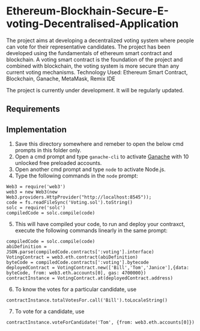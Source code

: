 # Ethereum-Blockhain-Secure-E-voting-Decentralised-Application

The project aims at developing a decentralized voting system where people can vote for their representative candidates. The project has been developed using the fundamentals of ethereum smart contract and blockchain. A voting smart contract is the foundation of the project and combined with blockchain, the voting system is more secure than any current voting mechanisms.
Technology Used: Ethereum Smart Contract, Blockchain, Ganache, MetaMask, Remix IDE 

The project is currently under development. It will be regularly updated.

## Requirements



## Implementation
1. Save this directory somewhere and remeber to open the below cmd prompts in this folder only.
2. Open a cmd prompt and type `ganache-cli` to activate [Ganache] with 10 unlocked free preloaded accounts.
3. Open another cmd prompt and type `node` to activate Node.js.
4. Type the following commands in the `node` prompt:
```
Web3 = require('web3')
web3 = new Web3(new Web3.providers.HttpProvider("http://localhost:8545"));
code = fs.readFileSync('Voting.sol').toString()
solc = require('solc')
compiledCode = solc.compile(code)
```
5. This will have compiled your code, to run and deploy your contraxct, execute the following commands linearly in the same prompt:
```
compiledCode = solc.compile(code)
abiDefinition = JSON.parse(compiledCode.contracts[':voting'].interface)
VotingContract = web3.eth.contract(abiDefinition)
byteCode = compiledCode.contracts[':voting'].bytecode
deployedContract = VotingContract.new(['Bill','Tom','Janice'],{data: byteCode, from: web3.eth.accounts[0], gas: 4700000})
contractInstance = VotingContract.at(deployedContract.address)
```
6. To know the votes for a particular candidate, use
```
contractInstance.totalVotesFor.call('Bill').toLocaleString()
```
7. To vote for a candidate, use
```
contractInstance.voteForCandidate('Tom', {from: web3.eth.accounts[0]})
```
[Ganache]: https://github.com/trufflesuite/ganache
